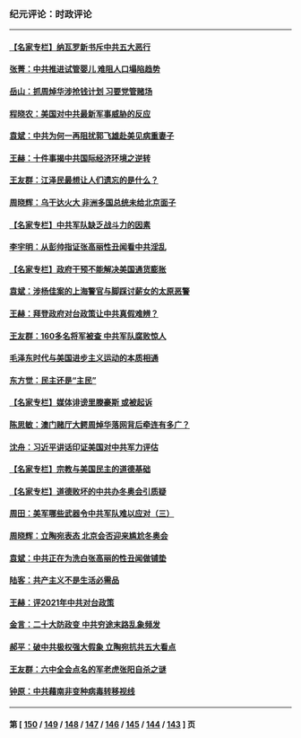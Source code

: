 ### 纪元评论：时政评论
---
#### [【名家专栏】纳瓦罗新书斥中共五大恶行](../../pages/nsc1025/n13410422.md) 
#### [张菁：中共推进试管婴儿 难阻人口塌陷趋势](../../pages/nsc1025/n13410693.md) 
#### [岳山：抓周焯华涉抢钱计划 习要党管赌场](../../pages/nsc1025/n13410687.md) 
#### [程晓农：美国对中共最新军事威胁的反应](../../pages/nsc1025/n13410009.md) 
#### [袁斌：中共为何一再阻扰郭飞雄赴美见病重妻子](../../pages/nsc1025/n13409841.md) 
#### [王赫：十件事揭中共国际经济环境之逆转](../../pages/nsc1025/n13409632.md) 
#### [王友群：江泽民最想让人们遗忘的是什么？](../../pages/nsc1025/n13408949.md) 
#### [周晓辉：乌干达火大 非洲多国总统未给北京面子](../../pages/nsc1025/n13408402.md) 
#### [【名家专栏】中共军队缺乏战斗力的因素](../../pages/nsc1025/n13405794.md) 
#### [李宇明：从彭帅指证张高丽性丑闻看中共淫乱](../../pages/nsc1025/n13408522.md) 
#### [【名家专栏】政府干预不能解决美国通货膨胀](../../pages/nsc1025/n13408002.md) 
#### [袁斌：涉杨佳案的上海警官与脚踩讨薪女的太原恶警](../../pages/nsc1025/n13407544.md) 
#### [王赫：拜登政府对台政策让中共真假难辨？](../../pages/nsc1025/n13407077.md) 
#### [王友群：160多名将军被查 中共军队腐败惊人](../../pages/nsc1025/n13406539.md) 
#### [毛泽东时代与美国进步主义运动的本质相通](../../pages/nsc1025/n13406615.md) 
#### [东方觉：民主还是“主民”](../../pages/nsc1025/n13406522.md) 
#### [【名家专栏】媒体诽谤里滕豪斯 或被起诉](../../pages/nsc1025/n13405795.md) 
#### [陈思敏：澳门赌厅大鳄周焯华落网背后牵连有多广？](../../pages/nsc1025/n13405446.md) 
#### [沈舟：习近平讲话印证美国对中共军力评估](../../pages/nsc1025/n13404726.md) 
#### [【名家专栏】宗教与美国民主的道德基础](../../pages/nsc1025/n13403931.md) 
#### [【名家专栏】道德败坏的中共办冬奥会引质疑](../../pages/nsc1025/n13403935.md) 
#### [周田：美军哪些武器令中共军队难以应对（三）](../../pages/nsc1025/n13404188.md) 
#### [周晓辉：立陶宛表态 北京会否迎来尴尬冬奥会](../../pages/nsc1025/n13404067.md) 
#### [袁斌：中共正在为洗白张高丽的性丑闻做铺垫](../../pages/nsc1025/n13403691.md) 
#### [陆客：共产主义不是生活必需品](../../pages/nsc1025/n13403671.md) 
#### [王赫：评2021年中共对台政策](../../pages/nsc1025/n13403554.md) 
#### [金言：二十大防政变 中共穷途末路乱象频发](../../pages/nsc1025/n13403129.md) 
#### [郝平：破中共极权强大假象 立陶宛抗共五大看点](../../pages/nsc1025/n13402903.md) 
#### [王友群：六中全会点名的军老虎张阳自杀之谜](../../pages/nsc1025/n13402994.md) 
#### [钟原：中共藉南非变种病毒转移视线](../../pages/nsc1025/n13402963.md) 

---
#### 第 [ [150](./150.md) / [149](./149.md) / [148](./148.md) / [147](./147.md) / [146](./146.md) / [145](./145.md) / [144](./144.md) / [143](./143.md) ] 页
